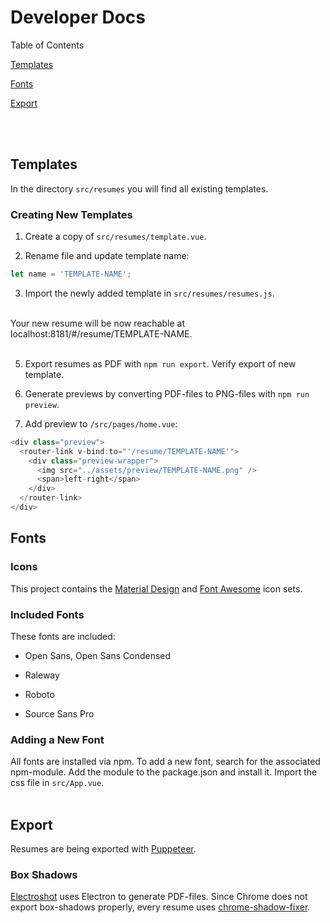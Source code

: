 # Developer Docs

Table of Contents

[Templates](#templates)

[Fonts](#fonts)

[Export](#export)

<br><br>

## Templates

In the directory `src/resumes` you will find all existing templates.


### Creating New Templates

1. Create a copy of `src/resumes/template.vue`.

2. Rename file and update template name:
```javascript
let name = 'TEMPLATE-NAME';
```

3. Import the newly added template in `src/resumes/resumes.js`.

<br>
Your new resume will be now reachable at localhost:8181/#/resume/TEMPLATE-NAME.
<br>
<br>

5. Export resumes as PDF with `npm run export`. Verify export of new template.

4. Generate previews by converting PDF-files to PNG-files with `npm run preview`.

5. Add preview to `/src/pages/home.vue`:
```javascript
<div class="preview">
  <router-link v-bind:to="'/resume/TEMPLATE-NAME'">
    <div class="preview-wrapper">
      <img src="../assets/preview/TEMPLATE-NAME.png" />
      <span>left-right</span>
    </div>
  </router-link>
</div>
```

## Fonts

### Icons

This project contains the [Material Design](https://github.com/google/material-design-icons) and [Font Awesome](https://github.com/FortAwesome/Font-Awesome) icon sets.

### Included Fonts

These fonts are included:

- Open Sans, Open Sans Condensed

- Raleway

- Roboto

- Source Sans Pro


### Adding a New Font

All fonts are installed via npm. To add a new font, search for the associated npm-module. Add the module to the package.json and install it. Import the css file in `src/App.vue`.
<br>
<br>


## Export

Resumes are being exported with [Puppeteer](https://github.com/GoogleChrome/puppeteer).

### Box Shadows

[Electroshot](https://github.com/mixu/electroshot) uses Electron to generate PDF-files. Since Chrome does not export box-shadows properly, every resume uses [chrome-shadow-fixer](https://github.com/salomonelli/chrome-shadow-fixer).
